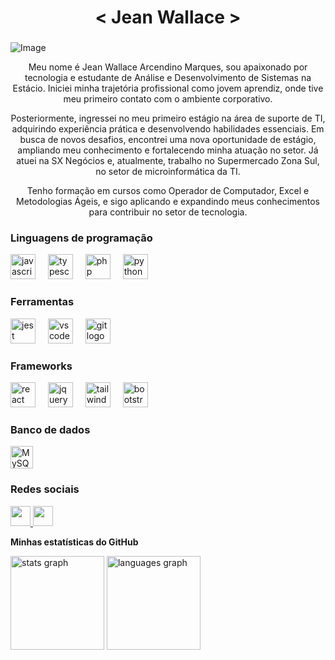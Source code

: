 
<h1 align="center"> < Jean Wallace >   </h1>

###

![Image](https://github.com/user-attachments/assets/ea998ed8-6654-4b8b-9904-af509cb2d94e)

<div align="center">
  Meu nome é Jean Wallace Arcendino Marques, sou apaixonado por tecnologia e estudante de Análise e Desenvolvimento de Sistemas na Estácio. Iniciei minha trajetória profissional como jovem aprendiz, onde tive meu primeiro contato com o ambiente corporativo. 
  

Posteriormente, ingressei no meu primeiro estágio na área de suporte de TI, adquirindo experiência prática e desenvolvendo habilidades essenciais. Em busca de novos desafios, encontrei uma nova oportunidade de estágio, ampliando meu conhecimento e fortalecendo minha atuação no setor. Já atuei na SX Negócios e, atualmente, trabalho no Supermercado Zona Sul, no setor de microinformática da TI. 
  
  Tenho formação em cursos como Operador de Computador, Excel e Metodologias Ágeis, e sigo aplicando e expandindo meus conhecimentos para contribuir no setor de tecnologia.
</div>



### Linguagens de programação

<div align="left">
  <img src="https://cdn.jsdelivr.net/gh/devicons/devicon/icons/javascript/javascript-original.svg" height="40" alt="javascript logo"  />
  <img width="12" />
  <img src="https://cdn.jsdelivr.net/gh/devicons/devicon/icons/typescript/typescript-original.svg" height="40" alt="typescript logo"  />
  <img width="12" />
  <img src="https://cdn.jsdelivr.net/gh/devicons/devicon/icons/php/php-original.svg" height="40" alt="php logo"  />
  <img width="12" />
  <img src="https://cdn.jsdelivr.net/gh/devicons/devicon/icons/python/python-original.svg" height="40" alt="python logo"  />
</div>

###


### Ferramentas 

<div align="left">
  <img src="https://cdn.jsdelivr.net/gh/devicons/devicon/icons/jest/jest-plain.svg" height="40" alt="jest logo"  />
  <img width="12" />
  <img src="https://cdn.jsdelivr.net/gh/devicons/devicon/icons/vscode/vscode-original.svg" height="40" alt="vscode logo"  />
  <img width="12" />
  <img src="https://cdn.jsdelivr.net/gh/devicons/devicon/icons/git/git-original.svg" height="40" alt="git logo"  />
</div>

###

### Frameworks
<div align="left">
  <img src="https://cdn.jsdelivr.net/gh/devicons/devicon/icons/react/react-original.svg" height="40" alt="react logo"  />
  <img width="12" />
  <img src="https://cdn.jsdelivr.net/gh/devicons/devicon/icons/jquery/jquery-original.svg" height="40" alt="jquery logo"  />
  <img width="12" />
  <img src="https://cdn.simpleicons.org/tailwindcss/06B6D4" height="40" alt="tailwindcss logo"  />
  <img width="12" />
  <img src="https://cdn.jsdelivr.net/gh/devicons/devicon/icons/bootstrap/bootstrap-original.svg" height="40" alt="bootstrap logo"  />
</div>

###


### Banco de dados

<div align="left">
  <a href="https://www.mysql.com/" target="_blank" rel="noreferrer"><img src="https://raw.githubusercontent.com/danielcranney/readme-generator/main/public/icons/skills/mysql-colored.svg" width="36" height="36" alt="MySQL" /></a>
</div>


### Redes sociais

<p align="left"> <a href="https://www.github.com/JeanWallace01" target="_blank" rel="noreferrer"> <picture> <source media="(prefers-color-scheme: dark)" srcset="https://raw.githubusercontent.com/danielcranney/readme-generator/main/public/icons/socials/github-dark.svg" /> <source media="(prefers-color-scheme: light)" srcset="https://raw.githubusercontent.com/danielcranney/readme-generator/main/public/icons/socials/github.svg" /> <img src="https://raw.githubusercontent.com/danielcranney/readme-generator/main/public/icons/socials/github.svg" width="32" altura="32" /> </picture> </a> <a href="https://www.linkedin.com/in/jean-wallace-7b7293230/" target="_blank" rel="noreferrer"> <picture> <source media="(prefere-esquema-de-cores: escuro)" srcset="https://raw.githubusercontent.com/danielcranney/readme-generator/main/public/icons/socials/linkedin-dark.svg" /> <source media="(prefere-esquema-de-cores: claro)" srcset="https://raw.githubusercontent.com/danielcranney/readme-generator/main/public/icons/socials/linkedin.svg" /> <img src="https://raw.githubusercontent.com/danielcranney/readme-generator/main/public/icons/socials/linkedin.svg" width="32" height="32" /> </picture> </a> </p>

<b>Minhas estatísticas do GitHub</b>
<div align="left">
  <img src="https://github-readme-stats.vercel.app/api?username=JeanWallace01&hide_title=false&hide_rank=false&show_icons=true&include_all_commits=true&count_private=true&disable_animations=false&theme=dracula&locale=en&hide_border=false&order=1" height="150" alt="stats graph"  />
  <img src="https://github-readme-stats.vercel.app/api/top-langs?username=JeanWallace01&locale=en&hide_title=false&layout=compact&card_width=320&langs_count=5&theme=dracula&hide_border=false&order=2" height="150" alt="languages graph"  />
</div>

###
